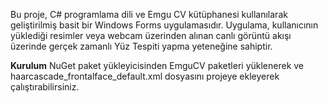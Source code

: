 Bu proje, C# programlama dili ve Emgu CV kütüphanesi kullanılarak geliştirilmiş basit bir Windows Forms uygulamasıdır. Uygulama, kullanıcının yüklediği resimler veya webcam üzerinden alınan canlı görüntü akışı üzerinde gerçek zamanlı Yüz Tespiti yapma yeteneğine sahiptir.

**Kurulum**
NuGet paket yükleyicisinden EmguCV paketleri yüklenerek ve haarcascade_frontalface_default.xml dosyasını projeye ekleyerek çalıştırabilirsiniz.

